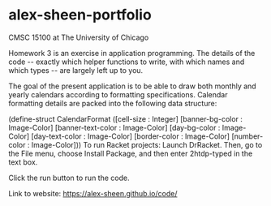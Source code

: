 # alex-sheen-portfolio

CMSC 15100 at The University of Chicago

Homework 3 is an exercise in application programming. The details of the code -- exactly which helper functions to write, with which names and which types -- are largely left up to you.

The goal of the present application is to be able to draw both monthly and yearly calendars according to formatting specifications. Calendar formatting details are packed into the following data structure:

(define-struct CalendarFormat
  ([cell-size : Integer]
   [banner-bg-color : Image-Color]
   [banner-text-color : Image-Color]
   [day-bg-color : Image-Color]
   [day-text-color : Image-Color]
   [border-color : Image-Color]
   [number-color : Image-Color]))
To run Racket projects:
  Launch DrRacket. Then, go to the File menu, choose Install Package, and then enter 2htdp-typed in the text box.

  Click the run button to run the code.

Link to website:
https://alex-sheen.github.io/code/
